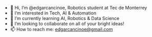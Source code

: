 - 👋 Hi, I’m @edgarcancinoe, Robotics student at Tec de Monterrey
- 👀 I’m interested in Tech, AI & Automation
- 🌱 I’m currently learning AI, Robotics & Data Science
- 💞️ I’m looking to collaborate on all of your bright ideas!
- 📫 How to reach me: edgarcancinoe@gmail.com

<!---
edgarcancinoe/edgarcancinoe is a ✨ special ✨ repository because its `README.md` (this file) appears on your GitHub profile.
You can click the Preview link to take a look at your changes.
--->

